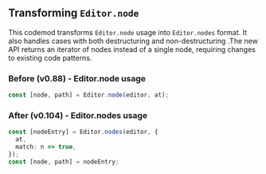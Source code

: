 


## Transforming ```Editor.node```

This codemod transforms ```Editor.node``` usage into ```Editor.nodes``` format. It also handles cases with both destructuring and non-destructuring .The new API returns an iterator of nodes instead of a single node, requiring changes to existing code patterns.


### Before (v0.88) - Editor.node usage

```ts
const [node, path] = Editor.node(editor, at);
```

### After (v0.104) - Editor.nodes usage

```ts
const [nodeEntry] = Editor.nodes(editor, {
  at,
  match: n => true,
});
const [node, path] = nodeEntry;
```

